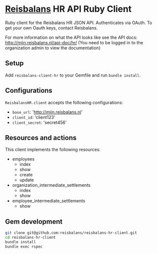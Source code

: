 # [Reisbalans](htps://www.reisbalans.nl) HR API Ruby Client

Ruby client for the Reisbalans HR JSON API. Authenticates via OAuth. To get your own Oauth keys, contact Reisbalans.

For more information on what the API looks like see the API docs: http://mijn.reisbalans.nl/api-doc/hr/
(You need to be logged in to the organization admin to view the documentation)

## Setup

Add `reisbalans-client-hr` to your Gemfile and run `bundle install`.

## Configurations

`ReisbalansHR.client` accepts the following configurations:

- `base_url`: 'http://mijn.reisbalans.nl'
- `client_id`: 'client123'
- `client_secret`: 'secret456'

## Resources and actions

This client implements the following resources:

- employees
    - index
    - show
    - create
    - update
- organization_intermediate_settlements
    - index
    - show
- employee_intermediate_settlements
    - show

## Gem development

```bash
git clone git@github.com:reisbalans/reisbalans-hr-client.git
cd reisbalans-hr-client
bundle install
bundle exec rspec
```
